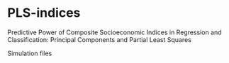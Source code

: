 # PLS-indices
Predictive Power of Composite Socioeconomic Indices in Regression and Classification: Principal Components and Partial Least Squares

Simulation files
